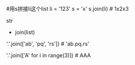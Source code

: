 #用s拼接li这个list
li = '123'
s = 'x'
s.join(li) # 1x2x3



str
- join(list)

'.'.join(['ab', 'pq', 'rs']) # 'ab.pq.rs'

'.'.join(['A' for i in range(3)]) # AAA